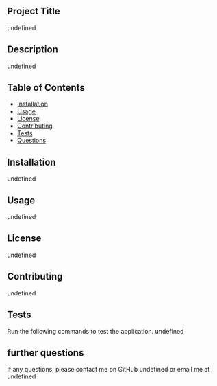 ## Project Title
undefined

## Description
undefined

## Table of Contents
- [Installation](#installation)
- [Usage](#usage)
- [License](#license)
- [Contributing](#Contributing)
- [Tests](#tests)
- [Questions](#questions)

## Installation  
undefined

## Usage
undefined

## License
undefined

## Contributing
undefined

## Tests
Run the following commands to test the application.
undefined

## further questions
If any questions, please contact me on GitHub undefined or email me at undefined